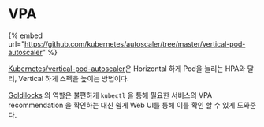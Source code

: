 # VPA

{% embed url="https://github.com/kubernetes/autoscaler/tree/master/vertical-pod-autoscaler" %}

[Kubernetes/vertical-pod-autoscaler](https://github.com/kubernetes/autoscaler/tree/master/vertical-pod-autoscaler)은  Horizontal 하게 Pod을 늘리는 HPA와 달리, Vertical 하게 스펙을 높이는 방법이다.

[Goldilocks](https://goldilocks.docs.fairwinds.com/#how-can-this-help-with-my-resource-settings) 의 역할은 불편하게 `kubectl` 을 통해 필요한 서비스의 VPA recommendation 을 확인하는 대신 쉽게 Web UI를 통해 이를 확인 할 수 있게 도와준다.



